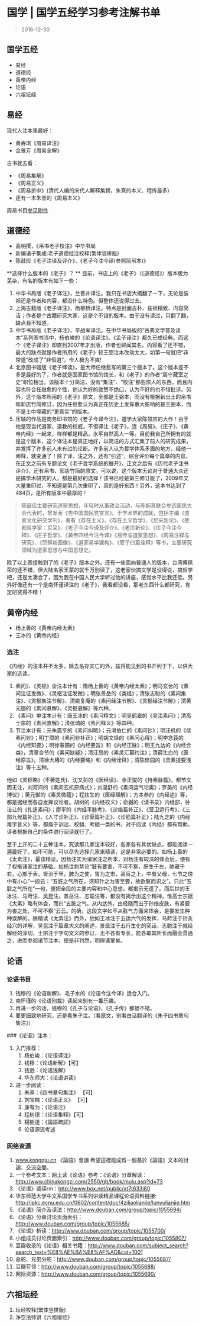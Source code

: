 # 国学 | 国学五经学习参考注解书单 

> 2016-12-30

## 国学五经

* 易经
* 道德经
* 黄帝内经
* 论语
* 六祖坛经 

##  易经 

现代人注本里最好： 

* 黄寿琪《周易译注》 
* 金景芳《周易全解》 

古书就去看： 
* 《周易集解》 
* 《周易正义》 
* 《周易折中》(清代人编的宋代人解释集锦，朱熹的本义、程传最多) 
* 还有一本朱熹的《周易本义》 

周易书目[参见附件](wiz:open_attachment?guid=b040954d-f925-4e4a-bd49-014ddee82744) 


## 道德经 

* 高明撰，《帛书老子校注》中华书局 
* 新编诸子集成:老子道德经注校释(繁体竖排版) 
* 陈鼓应《老子注译及评介》、《老子今注今译(参照简帛本)》 

**选择什么版本的《老子》？ **
目前，书店上的《老子》（《道德经》）版本极为芜杂，有名的版本有如下一些： 
1. 中华书局版《老子译注》，兰善井译注。我只在书店大概翻了一下，无论是装祯还是作者和内容，都没什么特色。但整体还说得过去。 
2. 上海古籍版《老子译注》，杨柳桥译注。特点是封面古朴、装祯精致、内容简洁；作者是个古籍研究大家，这是个不错的版本。由于没有读过，只翻了翻，缺点我不知道。 
3. 中华书局版《老子译注》，辛战军译注。在中华书局版的“古典文学普及读本”系列图书当中，杨伯峻的《论语译注》、《孟子译注》都久已成经典。而这个《老子译注》却直到2007年才出版，作者也鲜闻其名。内容看了还不错，最大的缺点就是作者所用的《老子》较王弼注本改动太大，如第一句就把“非常道”改成了“非恒道”，令人极为不爽! 
4. 北京图书馆版《老子绎读》，是大师任继愈写的第三个版本了。这个版本差不多是最好的了，作者就是国家图书馆的馆长，和《老子》的作者“周守藏室之史”职位相当。该版本十分简洁，没有“集注”、“校注”那些烦人的东西，而且内容也符合任继愈的个性，他认为好的就赞不绝口，认为不好的也不惜批评。另外，这个版本所用的《老子》原文，全部是王弼本，而没有根据新出土的帛书和郭店竹简修订，因为任继愈认为真正在历史上发挥重大影响的是王弼本，而不是土中埋藏的“更真实”的版本。 
5. 压轴的作品是商务印书馆的《老子今译今注》，道学大家陈鼓应的大作！由于他是现当代道家、道教的权威，不但译注《老子》，连《周易》、《庄子》、《黄帝内经》一起来，样样都是精品，水平自然高人一等。目前我自己所拥有的就是这个版本，这个译注本是真正地好，以简洁的方式汇集了前人的研究成果，并发挥了许多前人未有过的论断。许多前人认为哲学体系矛盾的地方，经他一阐释，就变通了！除了译、注之外，还有“引述”，综合评价每个篇章的内容。在正文之前有专题论文《老子哲学系统的展开》，正文之后有《历代老子注书评介》，还有帛书、郭店竹简的原文。可以说，这个版本无论对于普通大众还是搞学术研究的人，都是最好的选择！该书已经是第三修订版了，2009年又大量重印过，不知道是第几次重印了，真的是好东西！另外，这本书达到了484页，是所有版本中最厚的！ 
>陈鼓应主要研究道家思想，年轻时从事政治活动，与陈婉真联合参选国民大会代表时，曾发表《告中国国民党宣言》。于学术界的成就，包括主编《道家文化研究学刊》，著有《存在主义》、《存在主义哲学》、《尼采新论》、《悲剧哲学家：尼采》、《老子今注今译及评介》、《老庄新论》、《庄子今注今释》、《庄子哲学》、《黄帝四经今注今译》《易传与道家思想》、《周易注释与研究》、《耶稣新画像》、《道家易学建构》、《管子四篇诠释》等书，主要研究领域为道家思想与中国思想史。 

除了以上我接触到了的《老子》版本之外，还有一些面向普通人的版本，台湾傅佩荣的还不错，但大陆名家王蒙的就千万别读了，这老家伙搞文学是没得说，搞哲学吧，还是太凑合了，因为我在中国人民大学听过他的讲座，感觉水平比我还低。另外好像还有一个是南怀谨译注的《老子》，我看都没看，那老东西什么都研究，肯定研究得不精！   

## 黄帝内经 

* 杨上善的《黄帝内经太素》 
* 王冰的《黄帝内经》 

### 选注 
《内经》的注本并不太多，除去名存实亡的外，兹将能见到的书开列于下，以供大家的选读。 
1. 素问》、《灵枢》全注本计有：隋杨上善的《黄帝内经太素》；明马玄台的《素问注证发微》、《灵枢注证发微》；明张景岳的《类经》；清张志聪的《素问集注》、《灵枢集注节解》、清姚复庵的《素问经注节解》、《灵枢经注节解》；清黄元御的《素问悬解》、《灵枢悬解》等六种。 
2. 《素问》单注本计有：唐王冰的《素问释文》；明吴鹤皋的《吴注素问》；清高士宗的《素问直解》；清张琦的《素问释义》等四种。 
3. 节注本计有；元朱震亨的《素问纠略》；元滑伯仁的《素问钞》；明汪机的《续素问钞》；明丁瓒的《素问钞补正》；明胡文焕的《素问心得》；明李念莪的《内经知要》；明徐春圃的《内经要旨》和《内经正脉》；明王九达的《内经合类》，清章合节的《素问缺疑》；清汪昂的《素灵汇纂约注》；清薛生白的《医经原旨》，清徐大椿的《内经要略》和《内经诠释》；清陈修园的《灵素提要浅注》等十五种。 

他如《灵枢略》(不著姓氏)、沈又彭的《医经读》、余正燮的《持素脉篇》，都节文而无注，刘河间的《素问玄机原病式》；刘温舒的《素问运气论奥》；罗美的《内经博议》；黄元御的《素灵微蕴》；程扶生的《医经理解》；方本恭的《内经述》等，都是据经而各自发挥议论者。胡树的《内经校义》；俞樾的《读书录》内经部，孙诒让的《扎迻素问》；廖平的《内经平脉考》、《诊络篇补正》、《营卫运行考》、《三部九候篇补正》、《人寸诊补正》、《诊骨篇补正》、《诊筋篇补正》；陆九芝的《内经难字音义》等，都属于训诂、校雠、考据一类的书，对于阅读《内经》都有帮助。读者根据自己的条件进行阅读就行了。 

至于上开的二十五种注本，究读那几家注本较好，各家各有其优缺点，都能阅读一遍最好了。如不可能，可以尽先选择几家来精读，这是非常必要的。如杨上善的《太素注》，最该精读。因杨注实为诸家注之所本，对杨注有较深的体会后，便有了权衡诸家注的基础。如杨注刺禁论“脏有要害，不可不察，肝生于左，肺藏于右，心部于表，肾治于里，脾为之使，胃为之市，鬲肓之上，中有父母，七节之傍中有小心”一段云：“五脏之气所在，须知针之为害至要，故欲察而识之”。只此“五脏之气所在”一句，便把全段的主要内容和中心思想，都揭示无遗了。而后世的王冰注、马莳注、吴昆注。景岳注、志聪注等，都没有揭示出这个精神，惟高士宗据《太素》略有体会，而曰“五脏之气，从内达外，由经隧而出于孙络皮肤，有紧要为害之处，不可不察”云云。的确，这段文字如不从脏气方面来体会，是要发生种种误解的。除精读《太素注》而外，他如王冰注于五运六气的发挥，马莳注于针灸经穴的详解，吴昆注于篇章大义的阐述，景岳注于五行生化的究诘，志聪注于就经解经的深切，士宗注于字句文义的参订，无不各有专长，能各取其所长而融会贯通之，进而参阅诸节注本，便是非判然，明辨诸掌矣。  

## 论语 

### 论语书目

1. 钱穆的《论语新解》、毛子水的《论语今注今译》适合入门。 
2. 南怀瑾的《论语别裁》读起来别有一番乐趣。 
3. 再进一步的话，钱穆的《孔子与论语》、《孔子传》都很不错。 
4. 要更细致地研究，还是看朱子注。（看原文，别看白话翻译的《朱子四书章句集注》） 

###《论语》注本： 
1. 入门推荐： 
    1. 杨伯峻：《论语译注》 
    2. 钱穆：《论语新解》【可】 
    3. 钱逊：《论语浅解》 
    4. 华东师大：《论语讲读》 
2. 进一步阅读： 
    1. 朱熹：《四书章句集注》 【可】 
    2. 刘宝楠：《论语正义》 【可】
    3. 康有为：《论语注》
    4. 程树德：《论语集释》【可】 
    5. 楊樹達：《論語疏証》
    6. 论语源流考述 
### 网络资源
1. www.kongqiu.cn 《論語》會讀 希望這裡能成爲一個基於《論語》文本的討論、交流空間。
2. 一个参考文本：网上读《论语》参考：《论语》分章解读：http://www.chinakongzi.com/2550/gb/book/mulu.asp?id=73 
3. 《论语》诵读rm：http://www.box.net/public/xt7t633j80 
4. 华东师范大学中文系国学专书系列讲读精品课程论语资料链接: http://jpkc.ecnu.edu.cn/0602/content/doc/4ziliaolianjie/lunyulianjie.htm 
5. 《论语》简介及读法：http://www.douban.com/group/topic/1055694/ 
6. 《论语》分章讨论页面索引：http://www.douban.com/group/topic/1055685/ 
7. 《论语》析读：http://www.douban.com/group/topic/1055700/ 
8. 小组成员讨论页面索引：http://www.douban.com/group/topic/1055807/ 
9. 豆瓣收录的《论语》相关书籍：http://www.douban.com/subject_search?search_text=%E8%AE%BA%E8%AF%AD&cat=1001 
10. 总舵、兄弟分舵：http://www.douban.com/group/topic/1055687/ 
11. 豆瓣芳邻：http://www.douban.com/group/topic/1055688/ 
12. 网际资源：http://www.douban.com/group/topic/1055690/ 

## 六祖坛经 
1. 坛经校释(繁体竖排版) 
2. 净空法师讲《六祖壇经》 